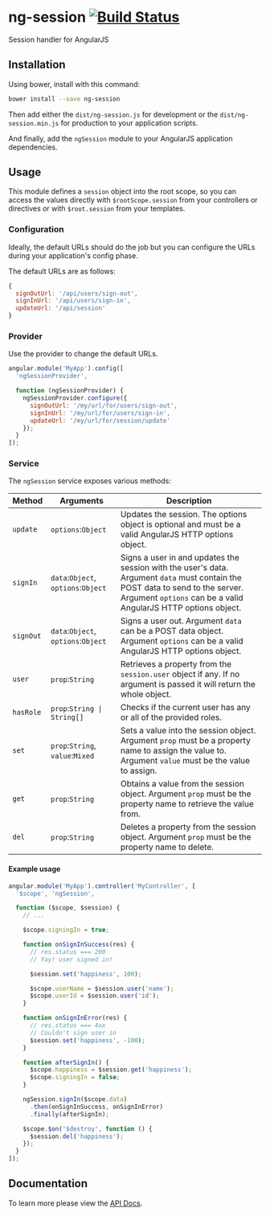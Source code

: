 # ng-session [![Build Status](https://travis-ci.org/FinalDevStudio/ng-session.svg?branch=master)](https://travis-ci.org/FinalDevStudio/ng-session)

Session handler for AngularJS

## Installation

Using bower, install with this command:

```sh
bower install --save ng-session
```

Then add either the `dist/ng-session.js` for development or the `dist/ng-session.min.js` for production to your application scripts.

And finally, add the `ngSession` module to your AngularJS application dependencies.

## Usage

This module defines a `session` object into the root scope, so you can access the values directly with `$rootScope.session` from your controllers or directives or with `$root.session` from your templates.

### Configuration

Ideally, the default URLs should do the job but you can configure the URLs during your application's config phase.

The default URLs are as follows:

```javascript
{
  signOutUrl: '/api/users/sign-out',
  signInUrl: '/api/users/sign-in',
  updateUrl: '/api/session'
}
```

### Provider

Use the provider to change the default URLs.

```javascript
angular.module('MyApp').config([
  'ngSessionProvider',

  function (ngSessionProvider) {
    ngSessionProvider.configure({
      signOutUrl: '/my/url/for/users/sign-out',
      signInUrl: '/my/url/for/users/sign-in',
      updateUrl: '/my/url/for/session/update'
    });
  }
]);
```

### Service

The `ngSession` service exposes various methods:

Method    | Arguments                           | Description
--------- | ----------------------------------- | ------------------------------------------------------------------------------------------------------------------------------------------------------------------------------------------------
`update`  | `options`:`Object`                  | Updates the session. The options object is optional and must be a valid AngularJS HTTP options object.
`signIn`  | `data`:`Object`, `options`:`Object` | Signs a user in and updates the session with the user's data. Argument `data` must contain the POST data to send to the server. Argument `options` can be a valid AngularJS HTTP options object.
`signOut` | `data`:`Object`, `options`:`Object` | Signs a user out. Argument `data` can be a POST data object. Argument `options` can be a valid AngularJS HTTP options object.
`user`    | `prop`:`String`                     | Retrieves a property from the `session.user` object if any. If no argument is passed it will return the whole object.
`hasRole` | `prop`:`String \| String[]` | Checks if the current user has any or all of the provided roles.
`set`     | `prop`:`String`, `value`:`Mixed`    | Sets a value into the session object. Argument `prop` must be a property name to assign the value to. Argument `value` must be the value to assign.
`get`     | `prop`:`String`                     | Obtains a value from the session object. Argument `prop` must be the property name to retrieve the value from.
`del`     | `prop`:`String`                     | Deletes a property from the session object. Argument `prop` must be the property name to delete.

#### Example usage

```javascript
angular.module('MyApp').controller('MyController', [
  '$scope', 'ngSession',

  function ($scope, $session) {
    // ...

    $scope.signingIn = true;

    function onSignInSuccess(res) {
      // res.status === 200
      // Yay! user signed in!

      $session.set('happiness', 100);

      $scope.userName = $session.user('name');
      $scope.userId = $session.user('id');
    }

    function onSignInError(res) {
      // res.status === 4xx
      // Couldn't sign user in
      $session.set('happiness', -100);
    }

    function afterSignIn() {
      $scope.happiness = $session.get('happiness');      
      $scope.signingIn = false;
    }

    ngSession.signIn($scope.data)
      .then(onSignInSuccess, onSignInError)
      .finally(afterSignIn);

    $scope.$on('$destroy', function () {
      $session.del('happiness');
    });
  }
]);
```

## Documentation

To learn more please view the [API Docs](docs/ng-session.md).
